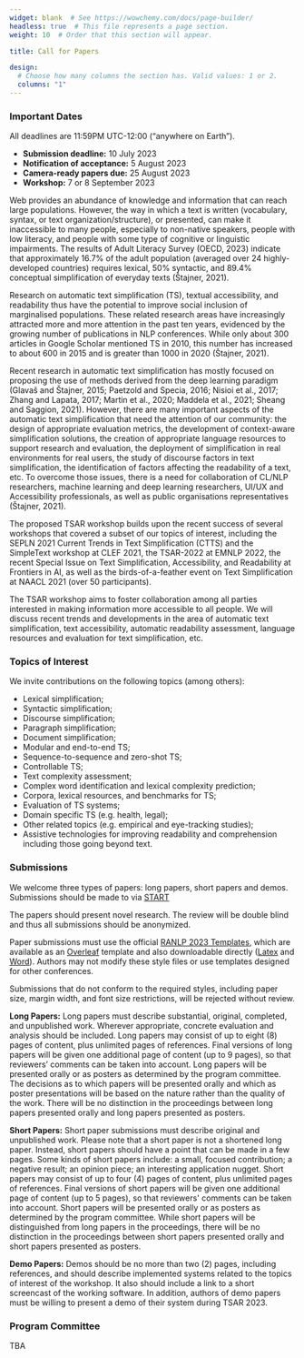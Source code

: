 ```yaml
---
widget: blank  # See https://wowchemy.com/docs/page-builder/
headless: true  # This file represents a page section.
weight: 10  # Order that this section will appear.

title: Call for Papers

design:
  # Choose how many columns the section has. Valid values: 1 or 2.
  columns: "1"
---
```


### Important Dates

All deadlines are 11:59PM UTC-12:00 (“anywhere on Earth”).

- **Submission deadline:** 10 July 2023
- **Notification of acceptance:** 5 August 2023
- **Camera-ready papers due:** 25 August 2023
- **Workshop:** 7 or 8 September 2023


Web provides an abundance of knowledge and information that can reach large populations. However, the way in which a text is written (vocabulary, syntax, or text organization/structure), or presented, can make it inaccessible to many people, especially to non-native speakers, people with low literacy, and people with some type of cognitive or linguistic impairments. The results of Adult Literacy Survey (OECD, 2023) indicate that approximately 16.7% of the adult population (averaged over 24 highly-developed countries) requires lexical, 50% syntactic, and 89.4% conceptual simplification of everyday texts (Štajner, 2021).

Research on automatic text simplification (TS), textual accessibility, and readability thus have the potential to improve social inclusion of marginalised populations. These related research areas have increasingly attracted more and more attention in the past ten years, evidenced by the growing number of publications in NLP conferences. While only about 300 articles in Google Scholar mentioned TS in 2010, this number has increased to about 600 in 2015 and is greater than 1000 in 2020 (Štajner, 2021).

Recent research in automatic text simplification has mostly focused on proposing the use of methods derived from the deep learning paradigm (Glavaš and Štajner, 2015; Paetzold and Specia, 2016; Nisioi et al., 2017; Zhang and Lapata, 2017; Martin et al., 2020; Maddela et al., 2021; Sheang and Saggion, 2021). However, there are many important aspects of the automatic text simplification that need the attention of our community: the design of appropriate evaluation metrics, the development of context-aware simplification solutions, the creation of appropriate language resources to support research and evaluation, the deployment of simplification in real environments for real users, the study of discourse factors in text simplification, the identification of factors affecting the readability of a text, etc. To overcome those issues, there is a need for collaboration of CL/NLP researchers, machine learning and deep learning researchers, UI/UX and Accessibility professionals, as well as public organisations representatives (Štajner, 2021).

The proposed TSAR workshop builds upon the recent success of several workshops that covered a subset of our topics of interest, including the SEPLN 2021 Current Trends in Text Simplification (CTTS) and the SimpleText workshop at CLEF 2021, the TSAR-2022 at EMNLP 2022, the recent Special Issue on Text Simplification, Accessibility, and Readability at Frontiers in AI, as well as the birds-of-a-feather event on Text Simplification at NAACL 2021 (over 50 participants).

The TSAR workshop aims to foster collaboration among all parties interested in making information more accessible to all people.  We will discuss recent trends and developments in the area of automatic text simplification, text accessibility, automatic readability assessment, language resources and evaluation for text simplification, etc.

### Topics of Interest

We invite contributions on the following topics (among others):

- Lexical simplification;
- Syntactic simplification;
- Discourse simplification;
- Paragraph simplification;
- Document simplification;
- Modular and end-to-end TS;
- Sequence-to-sequence and zero-shot TS;
- Controllable TS;
- Text complexity assessment;
- Complex word identification and lexical complexity prediction;
- Corpora, lexical resources, and benchmarks for TS;
- Evaluation of TS systems;
- Domain specific TS (e.g. health, legal);
- Other related topics (e.g. empirical and eye-tracking studies);
- Assistive technologies for improving readability and comprehension including those going beyond text.

### Submissions

We welcome three types of papers: long papers, short papers and demos. Submissions should be made to via [START](https://softconf.com/ranlp23/TSAR/)

The papers should present novel research. The review will be double blind and thus all submissions should be anonymized. 

Paper submissions must use the official [RANLP 2023 Templates](http://ranlp.org/ranlp2023/index.php/submissions/), which are available as an [Overleaf](https://www.overleaf.com/latex/templates/instructions-for-ranlp-2023-proceedings/dwjrqsgfrrgm) template and also downloadable directly ([Latex](http://ranlp.org/ranlp2023/Templates/ranlp2023-LaTeX.zip) and [Word](http://ranlp.org/ranlp2023/Templates/ranlp2023-word.docx)). Authors may not modify these style files or use templates designed for other conferences. 
 
Submissions that do not conform to the required styles, including paper size, margin width, and font size restrictions, will be rejected without review.

**Long Papers:**  Long papers must describe substantial, original, completed, and unpublished work. Wherever appropriate, concrete evaluation and analysis should be included.  Long papers may consist of up to eight (8) pages of content, plus unlimited pages of references. Final versions of long papers will be given one additional page of content (up to 9 pages), so that reviewers’ comments can be taken into account. Long papers will be presented orally or as posters as determined by the program committee. The decisions as to which papers will be presented orally and which as poster presentations will be based on the nature rather than the quality of the work. There will be no distinction in the proceedings between long papers presented orally and long papers presented as posters.

**Short Papers:**  Short paper submissions must describe original and unpublished work. Please note that a short paper is not a shortened long paper. Instead, short papers should have a point that can be made in a few pages. Some kinds of short papers include: a small, focused contribution; a negative result; an opinion piece; an interesting application nugget. Short papers may consist of up to four (4) pages of content, plus unlimited pages of references. Final versions of short papers will be given one additional page of content (up to 5 pages), so that reviewers' comments can be taken into account. Short papers will be presented orally or as posters as determined by the program committee. While short papers will be distinguished from long papers in the proceedings, there will be no distinction in the proceedings between short papers presented orally and short papers presented as posters. 

**Demo Papers:**  Demos should be no more than two (2) pages, including references, and should describe implemented systems related to the topics of interest of the workshop. It also should include a link to a short screencast of the working software. In addition, authors of demo papers must be willing to present a demo of their system during TSAR 2023.

### Program Committee

TBA
